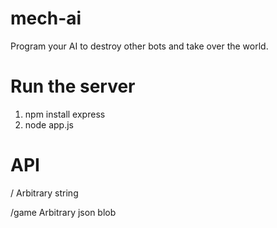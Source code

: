# mech-ai
Program your AI to destroy other bots and take over the world.

# Run the server
1. npm install express
2. node app.js

# API
/
	Arbitrary string

/game
	Arbitrary json blob

